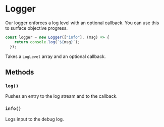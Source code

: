# Logger

Our logger enforces a log level with an optional callback. You can use this to surface objective progress.

```ts
const logger = new Logger(["info"], (msg) => {
    return console.log(`${msg}`);
  });
```

Takes a `LogLevel` array and an optional callback.

## Methods

### `log()`

Pushes an entry to the log stream and to the callback.

### `info()`

Logs input to the debug log.
